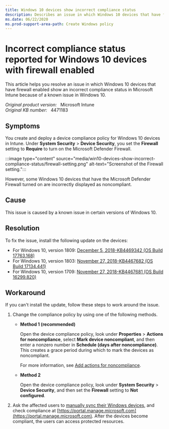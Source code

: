 ```yaml
---
title: Windows 10 devices show incorrect compliance status
description: Describes an issue in which Windows 10 devices that have firewall enabled show an incorrect compliance status in Intune because of a known issue in Windows 10.
ms.date: 06/22/2020
ms.prod-support-area-path: Create Windows policy
---
```

# Incorrect compliance status reported for Windows 10 devices with firewall enabled

This article helps you resolve an issue in which Windows 10 devices that have firewall enabled show an incorrect compliance status in Microsoft Intune because of a known issue in Windows 10.

_Original product version:_ &nbsp; Microsoft Intune  
_Original KB number:_ &nbsp; 4471183

## Symptoms

You create and deploy a device compliance policy for Windows 10 devices in Intune. Under **System Security** > **Device Security**, you set the **Firewall** setting to **Require** to turn on the Microsoft Defender Firewall.

:::image type="content" source="media/win10-devices-show-incorrect-compliance-status/firewall-setting.png" alt-text="Screenshot of the Firewall setting.":::

However, some Windows 10 devices that have the Microsoft Defender Firewall turned on are incorrectly displayed as noncompliant.

## Cause

This issue is caused by a known issue in certain versions of Windows 10.

## Resolution

To fix the issue, install the following update on the devices:

- For Windows 10, version 1809: [December 5, 2018-KB4469342 (OS Build 17763.168)](https://support.microsoft.com/help/4469342)
- For Windows 10, version 1803: [November 27, 2018-KB4467682 (OS Build 17134.441)](https://support.microsoft.com/help/4467682)
- For Windows 10, version 1709: [November 27, 2018-KB4467681 (OS Build 16299.820)](https://support.microsoft.com/help/4467681)

## Workaround

If you can't install the update, follow these steps to work around the issue.

1. Change the compliance policy by using one of the following methods.

   - **Method 1 (recommended)**

     Open the device compliance policy, look under **Properties** > **Actions for noncompliance**, select **Mark device noncompliant**, and then enter a nonzero number in **Schedule (days after noncompliance)**. This creates a grace period during which to mark the devices as noncompliant.

     For more information, see [Add actions for noncompliance](/mem/intune/protect/actions-for-noncompliance#add-actions-for-noncompliance).

   - **Method 2**

     Open the device compliance policy, look under **System Security** > **Device Security**, and then set the **Firewall** setting to **Not configured**.

2. Ask the affected users to [manually sync their Windows devices](/mem/intune/user-help/sync-your-device-manually-windows), and check compliance at [https://portal.manage.microsoft.com](https://portal.manage.microsoft.com). After the devices become compliant, the users can access protected resources.
